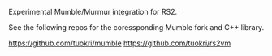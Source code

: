 Experimental Mumble/Murmur integration for RS2.


See the following repos for the coressponding Mumble fork and C++ library.

https://github.com/tuokri/mumble
https://github.com/tuokri/rs2vm
